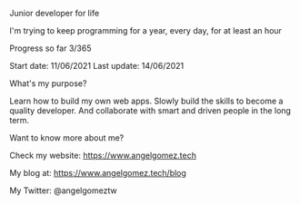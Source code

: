 Junior developer for life

I'm trying to keep programming for a year, every day, for at least an hour

Progress so far 3/365

Start date: 11/06/2021
Last update: 14/06/2021

What's my purpose?

Learn how to build my own web apps. Slowly build the skills to become a quality developer. And collaborate with smart and driven people in the long term.

Want to know more about me?

Check my website: https://www.angelgomez.tech

My blog at: https://www.angelgomez.tech/blog

My Twitter: @angelgomeztw
